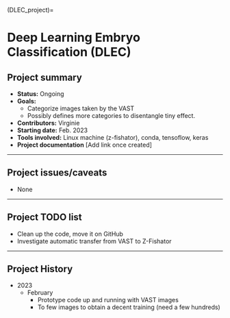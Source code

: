 (DLEC_project)=

# Deep Learning Embryo Classification (DLEC)

## Project summary

* **Status:** Ongoing
* **Goals:**
  * Categorize images taken by the VAST
  * Possibly defines more categories to disentangle tiny effect.
* **Contributors:** Virginie
* **Starting date:** Feb. 2023
* **Tools involved:** Linux machine (z-fishator), conda, tensoflow, keras
* **Project documentation** [Add link once created]

--------

## Project issues/caveats

* None

--------

## Project TODO list

* Clean up the code, move it on GitHub
* Investigate automatic transfer from VAST to Z-Fishator

--------

## Project History

* 2023
  * February
    * Prototype code up and running with VAST images
    * To few images to obtain a decent training (need a few hundreds)
